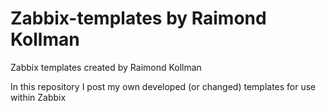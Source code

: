 # Zabbix-templates by Raimond Kollman
Zabbix templates created by Raimond Kollman

In this repository I post my own developed (or changed) templates for use within Zabbix
